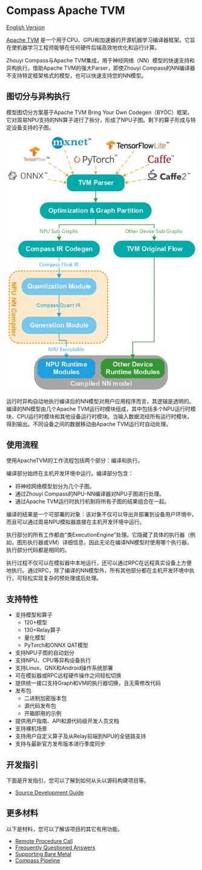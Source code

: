 <!---SPDX-License-Identifier: Apache-2.0-->
<!---Copyright (c) 2023 Arm Technology (China) Co. Ltd.-->

# Compass Apache TVM

[English Version](.github/README.md)

[Apache TVM](https://github.com/apache/tvm) 是一个用于CPU、GPU和加速器的开源机器学习编译器框架。它旨在使机器学习工程师能够在任何硬件后端高效地优化和运行计算。

Zhouyi Compass与Apache TVM集成，用于神经网络（NN）模型的快速支持和异构执行。借助Apache TVM的强大Parser，即使Zhouyi Compass的NN编译器不支持特定框架格式的模型，也可以快速支持您的NN模型。

## 图切分与异构执行

模型图切分方案基于Apache TVM Bring Your Own Codegen（BYOC）框架。它对周易NPU支持的NN算子进行了拆分，形成了NPU子图。剩下的算子形成与特定设备支持的子图。

<center><img src="aipu/docs/images/graph_parition_solution.png" width="500"></center>

运行时异构自动地执行编译后的NN模型对用户应用程序而言，其逻辑是透明的。编译的NN模型由几个Apache TVM运行时模块组成，其中包括多个NPU运行时模块、CPU运行时模块和其他设备运行时模块。当输入数据流经所有运行时模块，得到输出。不同设备之间的数据移动由Apache TVM运行时自动处理。

## 使用流程

使用ApacheTVM的工作流程包括两个部分：编译和执行。

编译部分始终在主机开发环境中运行。编译部分包含：

- 将神经网络模型划分为几个子图。
- 通过Zhouyi Compass的NPU-NN编译器对NPU子图进行处理。
- 通过Apache TVM运行时执行机制将所有子图的结果组合在一起。

编译的结果是一个可部署的对象：该对象不仅可以导出并部署到设备用户环境中，而且可以通过周易NPU模拟器直接在主机开发环境中运行。

执行部分的所有工作都由“类ExecutionEngine”处理。它隐藏了具体的执行器（例如，图形执行器或VM）详细信息，因此无论在编译NN模型时使用哪个执行器，执行部分代码都是相同的。

执行过程不仅可以在模拟器中本地运行，还可以通过RPC在远程真实设备上方便地执行。通过RPC，除了编译的NN模型外，所有其他部分都在主机开发环境中执行，可轻松实现复杂的预处理或后处理。

## 支持特性

- 支持模型和算子
  - 120+模型
  - 130+Relay算子
  - 量化模型
  - PyTorch和ONNX QAT模型
- 支持NPU子图的自动划分
- 支持NPU、CPU等异构设备执行
- 支持Linux、QNX和Android操作系统部署
- 可在模拟器或RPC远程硬件操作之间轻松切换
- 提供统一接口支持Graph和VM的执行器切换，且无需修改代码
- 发布包
  - 二进制加密版本包
  - 源代码发布包
  - 开箱即用的示例
- 提供用户指南、API和源代码级开发人员文档
- 支持裸机场景
- 支持用户自定义算子及从Relay前端到NPU的全链路支持
- 支持与最新官方发布版本进行季度同步

## 开发指引

下面是开发指引，您可以了解到如何从头以源码构建项目等。

- [Source Development Guide](aipu/docs/source_development_guide.md)

## 更多材料

以下是材料，您可以了解该项目的其它有用功能。

- [Remote Procedure Call](aipu/docs/rpc.md)
- [Frequently Questioned Answers](aipu/docs/fqa.md)
- [Supporting Bare Metal](aipu/docs/supporting_bare_metal.md)
- [Compass Pipeline](aipu/docs/pipeline.md)
